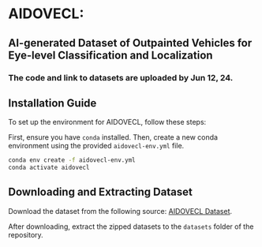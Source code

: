 # AIDOVECL:
## AI-generated Dataset of Outpainted Vehicles for Eye-level Classification and Localization
### The code and link to datasets are uploaded by Jun 12, 24.

## Installation Guide

To set up the environment for AIDOVECL, follow these steps:

First, ensure you have `conda` installed. Then, create a new conda environment using the provided `aidovecl-env.yml` file.

```bash
conda env create -f aidovecl-env.yml
conda activate aidovecl
```

## Downloading and Extracting Dataset

Download the dataset from the following source: [AIDOVECL Dataset](https://huggingface.co/datasets/amir-kazemi/aidovecl/tree/main).

After downloading, extract the zipped datasets to the `datasets` folder of the repository.
